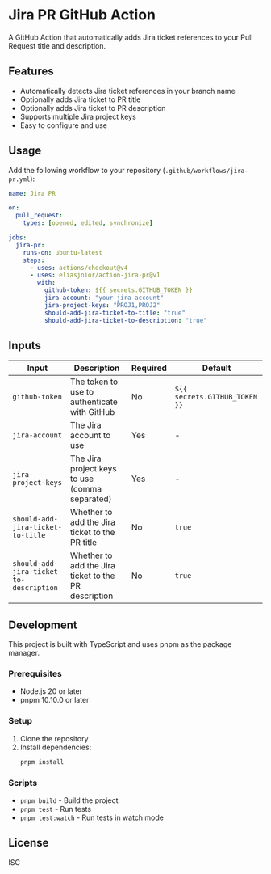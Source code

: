 # Jira PR GitHub Action

A GitHub Action that automatically adds Jira ticket references to your Pull Request title and description.

## Features

- Automatically detects Jira ticket references in your branch name
- Optionally adds Jira ticket to PR title
- Optionally adds Jira ticket to PR description
- Supports multiple Jira project keys
- Easy to configure and use

## Usage

Add the following workflow to your repository (`.github/workflows/jira-pr.yml`):

```yaml
name: Jira PR

on:
  pull_request:
    types: [opened, edited, synchronize]

jobs:
  jira-pr:
    runs-on: ubuntu-latest
    steps:
      - uses: actions/checkout@v4
      - uses: eliasjnior/action-jira-pr@v1
        with:
          github-token: ${{ secrets.GITHUB_TOKEN }}
          jira-account: "your-jira-account"
          jira-project-keys: "PROJ1,PROJ2"
          should-add-jira-ticket-to-title: "true"
          should-add-jira-ticket-to-description: "true"
```

## Inputs

| Input                                   | Description                                          | Required | Default                       |
| --------------------------------------- | ---------------------------------------------------- | -------- | ----------------------------- |
| `github-token`                          | The token to use to authenticate with GitHub         | No       | `${{ secrets.GITHUB_TOKEN }}` |
| `jira-account`                          | The Jira account to use                              | Yes      | -                             |
| `jira-project-keys`                     | The Jira project keys to use (comma separated)       | Yes      | -                             |
| `should-add-jira-ticket-to-title`       | Whether to add the Jira ticket to the PR title       | No       | `true`                        |
| `should-add-jira-ticket-to-description` | Whether to add the Jira ticket to the PR description | No       | `true`                        |

## Development

This project is built with TypeScript and uses pnpm as the package manager.

### Prerequisites

- Node.js 20 or later
- pnpm 10.10.0 or later

### Setup

1. Clone the repository
2. Install dependencies:
   ```bash
   pnpm install
   ```

### Scripts

- `pnpm build` - Build the project
- `pnpm test` - Run tests
- `pnpm test:watch` - Run tests in watch mode

## License

ISC
